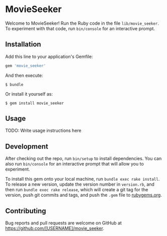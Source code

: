# MovieSeeker

Welcome to MovieSeeker! Run the Ruby code in the file `lib/movie_seeker`. To experiment with that code, run `bin/console` for an interactive prompt.

## Installation

Add this line to your application's Gemfile:

```ruby
gem 'movie_seeker'
```

And then execute:

    $ bundle

Or install it yourself as:

    $ gem install movie_seeker

## Usage

TODO: Write usage instructions here

## Development

After checking out the repo, run `bin/setup` to install dependencies. You can also run `bin/console` for an interactive prompt that will allow you to experiment.

To install this gem onto your local machine, run `bundle exec rake install`. To release a new version, update the version number in `version.rb`, and then run `bundle exec rake release`, which will create a git tag for the version, push git commits and tags, and push the `.gem` file to [rubygems.org](https://rubygems.org).

## Contributing

Bug reports and pull requests are welcome on GitHub at https://github.com/[USERNAME]/movie_seeker.

